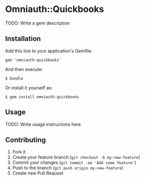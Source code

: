 # Omniauth::Quickbooks

TODO: Write a gem description

## Installation

Add this line to your application's Gemfile:

    gem 'omniauth-quickbooks'

And then execute:

    $ bundle

Or install it yourself as:

    $ gem install omniauth-quickbooks

## Usage

TODO: Write usage instructions here

## Contributing

1. Fork it
2. Create your feature branch (`git checkout -b my-new-feature`)
3. Commit your changes (`git commit -am 'Add some feature'`)
4. Push to the branch (`git push origin my-new-feature`)
5. Create new Pull Request
